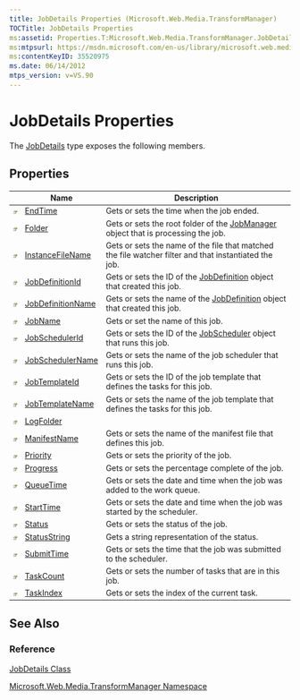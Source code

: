 ```yaml
---
title: JobDetails Properties (Microsoft.Web.Media.TransformManager)
TOCTitle: JobDetails Properties
ms:assetid: Properties.T:Microsoft.Web.Media.TransformManager.JobDetails
ms:mtpsurl: https://msdn.microsoft.com/en-us/library/microsoft.web.media.transformmanager.jobdetails_properties(v=VS.90)
ms:contentKeyID: 35520975
ms.date: 06/14/2012
mtps_version: v=VS.90
---
```


# JobDetails Properties

The [JobDetails](jobdetails-class-microsoft-web-media-transformmanager.md) type exposes the following members.

## Properties

||Name|Description|
|--- |--- |--- |
|![Public property](images/Hh125762.pubproperty(en-us,VS.90).gif "Public property")|[EndTime](jobdetails-endtime-property-microsoft-web-media-transformmanager.md)|Gets or sets the time when the job ended.|
|![Public property](images/Hh125762.pubproperty(en-us,VS.90).gif "Public property")|[Folder](jobdetails-folder-property-microsoft-web-media-transformmanager.md)|Gets or sets the root folder of the [JobManager](jobmanager-class-microsoft-web-media-transformmanager.md) object that is processing the job.|
|![Public property](images/Hh125762.pubproperty(en-us,VS.90).gif "Public property")|[InstanceFileName](jobdetails-instancefilename-property-microsoft-web-media-transformmanager.md)|Gets or sets the name of the file that matched the file watcher filter and that instantiated the job.|
|![Public property](images/Hh125762.pubproperty(en-us,VS.90).gif "Public property")|[JobDefinitionId](jobdetails-jobdefinitionid-property-microsoft-web-media-transformmanager.md)|Gets or sets the ID of the [JobDefinition](jobdefinition-class-microsoft-web-media-transformmanager.md) object that created this job.|
|![Public property](images/Hh125762.pubproperty(en-us,VS.90).gif "Public property")|[JobDefinitionName](jobdetails-jobdefinitionname-property-microsoft-web-media-transformmanager.md)|Gets or sets the name of the [JobDefinition](jobdefinition-class-microsoft-web-media-transformmanager.md) object that created this job.|
|![Public property](images/Hh125762.pubproperty(en-us,VS.90).gif "Public property")|[JobName](jobdetails-jobname-property-microsoft-web-media-transformmanager.md)|Gets or set the name of this job.|
|![Public property](images/Hh125762.pubproperty(en-us,VS.90).gif "Public property")|[JobSchedulerId](jobdetails-jobschedulerid-property-microsoft-web-media-transformmanager.md)|Gets or sets the ID of the [JobScheduler](jobscheduler-class-microsoft-web-media-transformmanager.md) object that runs this job.|
|![Public property](images/Hh125762.pubproperty(en-us,VS.90).gif "Public property")|[JobSchedulerName](jobdetails-jobschedulername-property-microsoft-web-media-transformmanager.md)|Gets or sets the name of the job scheduler that runs this job.|
|![Public property](images/Hh125762.pubproperty(en-us,VS.90).gif "Public property")|[JobTemplateId](jobdetails-jobtemplateid-property-microsoft-web-media-transformmanager.md)|Gets or sets the ID of the job template that defines the tasks for this job.|
|![Public property](images/Hh125762.pubproperty(en-us,VS.90).gif "Public property")|[JobTemplateName](jobdetails-jobtemplatename-property-microsoft-web-media-transformmanager.md)|Gets or sets the name of the job template that defines the tasks for this job.|
|![Public property](images/Hh125762.pubproperty(en-us,VS.90).gif "Public property")|[LogFolder](jobdetails-logfolder-property-microsoft-web-media-transformmanager.md)||
|![Public property](images/Hh125762.pubproperty(en-us,VS.90).gif "Public property")|[ManifestName](jobdetails-manifestname-property-microsoft-web-media-transformmanager.md)|Gets or sets the name of the manifest file that defines this job.|
|![Public property](images/Hh125762.pubproperty(en-us,VS.90).gif "Public property")|[Priority](jobdetails-priority-property-microsoft-web-media-transformmanager.md)|Gets or sets the priority of the job.|
|![Public property](images/Hh125762.pubproperty(en-us,VS.90).gif "Public property")|[Progress](jobdetails-progress-property-microsoft-web-media-transformmanager.md)|Gets or sets the percentage complete of the job.|
|![Public property](images/Hh125762.pubproperty(en-us,VS.90).gif "Public property")|[QueueTime](jobdetails-queuetime-property-microsoft-web-media-transformmanager.md)|Gets or sets the date and time when the job was added to the work queue.|
|![Public property](images/Hh125762.pubproperty(en-us,VS.90).gif "Public property")|[StartTime](jobdetails-starttime-property-microsoft-web-media-transformmanager.md)|Gets or sets the date and time when the job was started by the scheduler.|
|![Public property](images/Hh125762.pubproperty(en-us,VS.90).gif "Public property")|[Status](jobdetails-status-property-microsoft-web-media-transformmanager.md)|Gets or sets the status of the job.|
|![Public property](images/Hh125762.pubproperty(en-us,VS.90).gif "Public property")|[StatusString](jobdetails-statusstring-property-microsoft-web-media-transformmanager.md)|Gets a string representation of the status.|
|![Public property](images/Hh125762.pubproperty(en-us,VS.90).gif "Public property")|[SubmitTime](jobdetails-submittime-property-microsoft-web-media-transformmanager.md)|Gets or sets the time that the job was submitted to the scheduler.|
|![Public property](images/Hh125762.pubproperty(en-us,VS.90).gif "Public property")|[TaskCount](jobdetails-taskcount-property-microsoft-web-media-transformmanager.md)|Gets or sets the number of tasks that are in this job.|
|![Public property](images/Hh125762.pubproperty(en-us,VS.90).gif "Public property")|[TaskIndex](jobdetails-taskindex-property-microsoft-web-media-transformmanager.md)|Gets or sets the index of the current task.|

## See Also

### Reference

[JobDetails Class](jobdetails-class-microsoft-web-media-transformmanager.md)

[Microsoft.Web.Media.TransformManager Namespace](microsoft-web-media-transformmanager-namespace.md)


